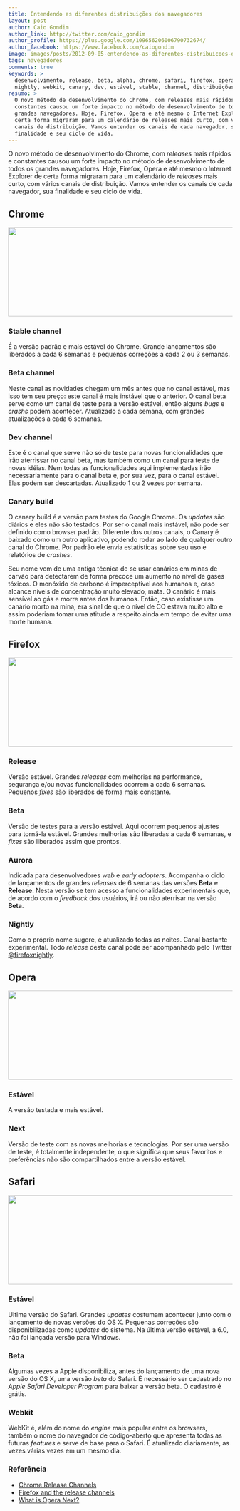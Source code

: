 ```yaml
---
title: Entendendo as diferentes distribuições dos navegadores
layout: post
author: Caio Gondim
author_link: http://twitter.com/caio_gondim
author_profile: https://plus.google.com/109656206006790732674/
author_facebook: https://www.facebook.com/caiogondim
image: images/posts/2012-09-05-entendendo-as-diferentes-distribuicoes-dos-navegadores.jpg
tags: navegadores
comments: true
keywords: >
  desenvolvimento, release, beta, alpha, chrome, safari, firefox, opera, aurora,
  nightly, webkit, canary, dev, estável, stable, channel, distribuições, browsers
resumo: >
  O novo método de desenvolvimento do Chrome, com releases mais rápidos e
  constantes causou um forte impacto no método de desenvolvimento de todos os
  grandes navegadores. Hoje, Firefox, Opera e até mesmo o Internet Explorer de
  certa forma migraram para um calendário de releases mais curto, com vários
  canais de distribuição. Vamos entender os canais de cada navegador, sua
  finalidade e seu ciclo de vida.
---
```


O novo método de desenvolvimento do Chrome, com _releases_ mais rápidos e
constantes causou um forte impacto no método de desenvolvimento de todos os
grandes navegadores. Hoje, Firefox, Opera e até mesmo o Internet Explorer de
certa forma migraram para um calendário de _releases_ mais curto, com vários
canais de distribuição. Vamos entender os canais de cada navegador, sua
finalidade e seu ciclo de vida.

## Chrome

<p><img src="/images/posts/2012-09-05-chrome.jpg" width="700" height="200" /></p>

### Stable channel

É a versão padrão e mais estável do Chrome. Grande lançamentos são liberados a
cada 6 semanas e pequenas correções a cada 2 ou 3 semanas.

### Beta channel

Neste canal as novidades chegam um mês antes que no canal estável, mas isso tem
seu preço: este canal é mais instável que o anterior. O canal beta serve como
um canal de teste para a versão estável, então alguns _bugs_ e _crashs_ podem
acontecer. Atualizado a cada semana, com grandes atualizações a cada 6 semanas.

### Dev channel

Este é o canal que serve não só de teste para novas funcionalidades que irão
aterrissar no canal beta, mas também como um canal para teste de novas idéias.
Nem todas as funcionalidades aqui implementadas irão necessariamente para o
canal beta e, por sua vez, para o canal estável. Elas podem ser descartadas.
Atualizado 1 ou 2 vezes por semana.

### Canary build

O canary build é a versão para testes do Google Chrome. Os _updates_ são
diários e eles não são testados. Por ser o canal mais instável, não pode ser
definido como browser padrão. Diferente dos outros canais, o Canary é baixado
como um outro aplicativo, podendo rodar ao lado de qualquer outro canal do
Chrome. Por padrão ele envia estatísticas sobre seu uso e relatórios de
_crashes_.

Seu nome vem de uma antiga técnica de se usar canários em minas de carvão para
detectarem de forma precoce um aumento no nível de gases tóxicos. O monóxido
de carbono é imperceptível aos humanos e, caso alcance níveis de concentração
muito elevado, mata. O canário é mais sensível ao gás e morre antes dos
humanos. Então, caso existisse um canário morto na mina, era sinal de que o
nível de CO estava muito alto e assim poderiam tomar uma atitude a respeito
ainda em tempo de evitar uma morte humana.


## Firefox

<p><img src="/images/posts/2012-09-05-firefox.jpg" width="700" height="200" /></p>

### Release

Versão estável. Grandes _releases_ com melhorias na performance, segurança
e/ou novas funcionalidades ocorrem a cada 6 semanas. Pequenos _fixes_ são
liberados de forma mais constante.

### Beta

Versão de testes para a versão estável. Aqui ocorrem pequenos ajustes para
torná-la estável. Grandes melhorias são liberadas a cada 6 semanas, e _fixes_
são liberados assim que prontos.

### Aurora

Indicada para desenvolvedores _web_ e _early adopters_. Acompanha o ciclo de
lançamentos de grandes _releases_ de 6 semanas das versões **Beta** e
**Release**. Nesta versão se tem acesso a funcionalidades experimentais que,
de acordo com o _feedback_ dos usuários, irá ou não aterrisar na versão
**Beta**.

### Nightly

Como o próprio nome sugere, é atualizado todas as noites. Canal bastante
experimental. Todo _release_ deste canal pode ser acompanhado pelo Twitter
[@firefoxnightly](http://twitter.com/firefoxnightly).

## Opera

<p><img src="/images/posts/2012-09-05-opera.jpg" width="700" height="200" /></p>

### Estável

A versão testada e mais estável.

### Next

Versão de teste com as novas melhorias e tecnologias. Por ser uma versão de
teste, é totalmente independente, o que significa que seus favoritos e
preferências não são compartilhados entre a versão estável.

## Safari

<p><img src="/images/posts/2012-09-05-safari.jpg" width="700" height="200" /></p>

### Estável

Ultima versão do Safari. Grandes _updates_ costumam acontecer junto com o
lançamento de novas versões do OS X. Pequenas correções são disponibilizadas como _updates_ do sistema.
Na última versão estável, a 6.0, não foi lançada versão para Windows.

### Beta

Algumas vezes a Apple disponibiliza, antes do lançamento de uma nova versão do OS X, uma versão _beta_ do Safari.
É necessário ser cadastrado no *Apple Safari Developer Program* para baixar a versão beta. O cadastro é grátis.

### Webkit

WebKit é, além do nome do _engine_ mais popular entre os browsers, também o nome
do navegador de código-aberto que apresenta todas as futuras _features_ e
serve de base para o Safari. É atualizado diariamente, as vezes várias vezes
em um mesmo dia.


<aside class="fonte">
    <h3>Referência</h3>
    <ul>
        <li><a href="http://www.chromium.org/getting-involved/dev-channel" alt="Chrome Release Channels" title="Chrome Release Channels">Chrome Release Channels</a></li>
        <li><a href="https://hacks.mozilla.org/2012/05/firefox-and-the-release-channels/" alt="https://hacks.mozilla.org/2012/05/firefox-and-the-release-channels/" title="Firefox and the release channels">Firefox and the release channels</a></li>
        <li><a href="http://www.opera.com/support/kb/view/991/" alt="http://www.opera.com/support/kb/view/991/" title="What is Opera Next?">What is Opera Next?</a></li>
    </ul>
</aside>
